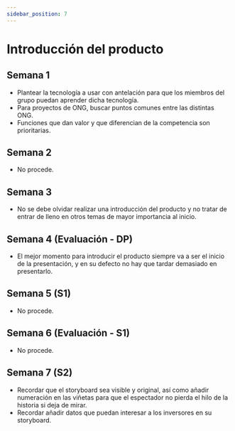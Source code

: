 ```yaml
---
sidebar_position: 7
---
```


# Introducción del producto

## Semana 1

- Plantear la tecnología a usar con antelación para que los miembros del grupo puedan aprender dicha tecnología.
- Para proyectos de ONG, buscar puntos comunes entre las distintas ONG.  
- Funciones que dan valor y que diferencian de la competencia son prioritarias.

## Semana 2
- No procede.

## Semana 3
- No se debe olvidar realizar una introducción del producto y no tratar de entrar de lleno en otros temas de mayor importancia al inicio.

## Semana 4 (Evaluación - DP)

- El mejor momento para introducir el producto siempre va a ser el inicio de la presentación, y en su defecto no hay que tardar demasiado en presentarlo.

## Semana 5 (S1)

- No procede.

## Semana 6 (Evaluación - S1)

- No procede.

## Semana 7 (S2)

- Recordar que el storyboard sea visible y original, así como añadir numeración en las viñetas para que el espectador no pierda el hilo de la historia si deja de mirar.
- Recordar añadir datos que puedan interesar a los inversores en su storyboard.
